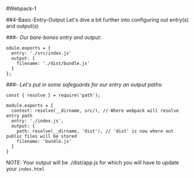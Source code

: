 #Webpack-1

##4-Basic-Entry-Output
Let's dive a bit further into configuring out entry(s) and output(s)

###*- Our bare-bones entry and output:*
```
odule.exports = {
  entry: './src/index.js'
  output: {
    filename: './dist/bundle.js'
  }
};
```

###*- Let's put in some safeguards for our entry an output paths:*
```
const { resolve } = require('path');

module.exports = {
  context: resolve(__dirname, src/), // Where webpack will resolve entry path
  entry: './index.js',
  output: {
    path: resolve(__dirname, 'dist'), // 'dist' is now where out public files will be stored
    filename: 'bundle.js'
  }
}
```

NOTE: Your output will be ./dist/app.js for which you will have to update your `index.html`
